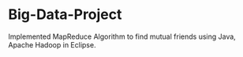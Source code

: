 # Big-Data-Project
Implemented MapReduce Algorithm to find mutual friends using Java, Apache Hadoop in Eclipse.
